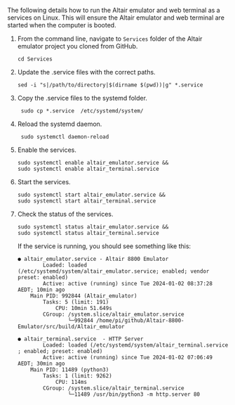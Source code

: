 The following details how to run the Altair emulator and web terminal as a services on Linux. This will ensure the Altair emulator and web terminal are started when the computer is booted.

1. From the command line, navigate to `Services` folder of the Altair emulator project you cloned from GitHub.

   ```shell
   cd Services
   ```

2. Update the .service files with the correct paths.
   
   ```shell
   sed -i "s|/path/to/directory|$(dirname $(pwd))|g" *.service 
   ```
3. Copy the .service files to the systemd folder.
   
   ```shell
    sudo cp *.service  /etc/systemd/system/
    ```
4. Reload the systemd daemon.
    
    ```shell
     sudo systemctl daemon-reload
     ```

5. Enable the services.
   
    ```shell
    sudo systemctl enable altair_emulator.service &&
    sudo systemctl enable altair_terminal.service
    ```

6. Start the services.

    ```shell
    sudo systemctl start altair_emulator.service &&
    sudo systemctl start altair_terminal.service
    ```

7. Check the status of the services.

    ```shell
    sudo systemctl status altair_emulator.service &&
    sudo systemctl status altair_terminal.service
    ```

    If the service is running, you should see something like this:

    ```shell
    ● altair_emulator.service - Altair 8800 Emulator
            Loaded: loaded (/etc/systemd/system/altair_emulator.service; enabled; vendor preset: enabled)
            Active: active (running) since Tue 2024-01-02 08:37:28 AEDT; 10min ago
        Main PID: 992844 (Altair_emulator)
            Tasks: 5 (limit: 191)
                CPU: 10min 51.649s
            CGroup: /system.slice/altair_emulator.service
                    └─992844 /home/pi/github/Altair-8800-Emulator/src/build/Altair_emulator

    ```

    ```shell
    ● altair_terminal.service  - HTTP Server
            Loaded: loaded (/etc/systemd/system/altair_terminal.service ; enabled; preset: enabled)
            Active: active (running) since Tue 2024-01-02 07:06:49 AEDT; 30min ago
        Main PID: 11489 (python3)
            Tasks: 1 (limit: 9262)
                CPU: 114ms
            CGroup: /system.slice/altair_terminal.service 
                    └─11489 /usr/bin/python3 -m http.server 80
    ```
